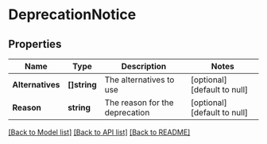 # DeprecationNotice

## Properties
Name | Type | Description | Notes
------------ | ------------- | ------------- | -------------
**Alternatives** | **[]string** | The alternatives to use | [optional] [default to null]
**Reason** | **string** | The reason for the deprecation | [optional] [default to null]

[[Back to Model list]](../README.md#documentation-for-models) [[Back to API list]](../README.md#documentation-for-api-endpoints) [[Back to README]](../README.md)

